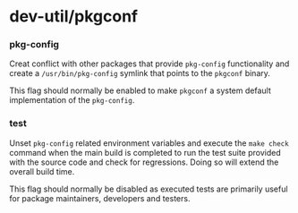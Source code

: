 # dev-util/pkgconf

### pkg-config
Creat conflict with other packages that provide `pkg-config` functionality and create a `/usr/bin/pkg-config` symlink that points to the `pkgconf` binary.

This flag should normally be enabled to make `pkgconf` a system default implementation of the `pkg-config`.

### test
Unset `pkg-config` related environment variables and execute the `make check` command when the main build is completed to run the test suite provided with the source code and check for regressions. Doing so will extend the overall build time.

This flag should normally be disabled as executed tests are primarily useful for package maintainers, developers and testers.
